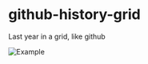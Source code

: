 # github-history-grid
Last year in a grid, like github

![Example]([relative/path/in/repository/to/image.svg](https://raw.githubusercontent.com/nkoster/github-history-grid/master/github-history-grid.png))
